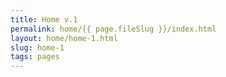 ```yaml
---
title: Home v.1
permalink: home/{{ page.fileSlug }}/index.html
layout: home/home-1.html
slug: home-1
tags: pages
---
```



